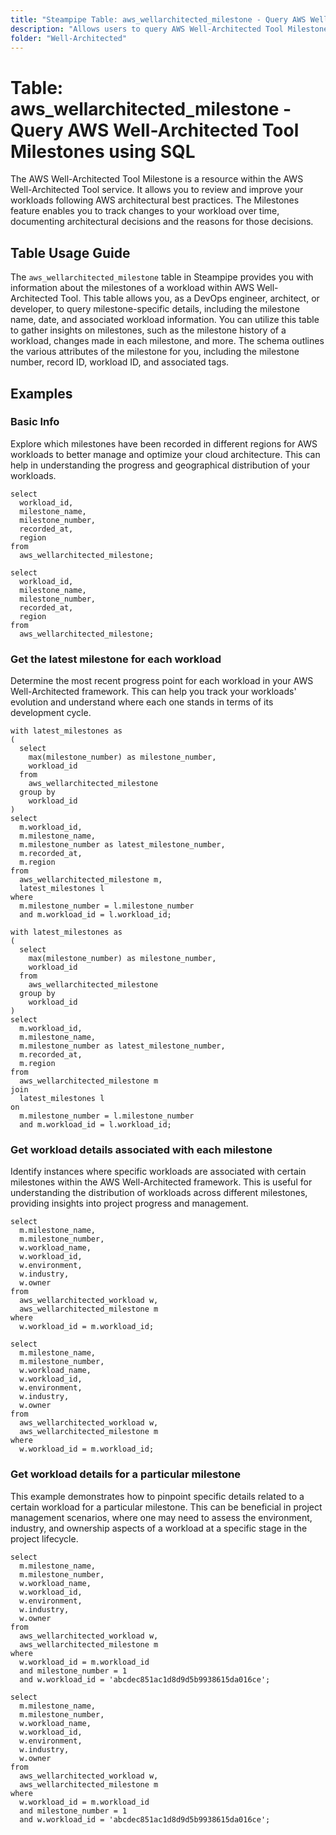 ```yaml
---
title: "Steampipe Table: aws_wellarchitected_milestone - Query AWS Well-Architected Tool Milestones using SQL"
description: "Allows users to query AWS Well-Architected Tool Milestones for detailed information about the milestones of a workload."
folder: "Well-Architected"
---
```


# Table: aws_wellarchitected_milestone - Query AWS Well-Architected Tool Milestones using SQL

The AWS Well-Architected Tool Milestone is a resource within the AWS Well-Architected Tool service. It allows you to review and improve your workloads following AWS architectural best practices. The Milestones feature enables you to track changes to your workload over time, documenting architectural decisions and the reasons for those decisions.

## Table Usage Guide

The `aws_wellarchitected_milestone` table in Steampipe provides you with information about the milestones of a workload within AWS Well-Architected Tool. This table allows you, as a DevOps engineer, architect, or developer, to query milestone-specific details, including the milestone name, date, and associated workload information. You can utilize this table to gather insights on milestones, such as the milestone history of a workload, changes made in each milestone, and more. The schema outlines the various attributes of the milestone for you, including the milestone number, record ID, workload ID, and associated tags.

## Examples

### Basic Info
Explore which milestones have been recorded in different regions for AWS workloads to better manage and optimize your cloud architecture. This can help in understanding the progress and geographical distribution of your workloads.

```sql+postgres
select
  workload_id,
  milestone_name,
  milestone_number,
  recorded_at,
  region
from
  aws_wellarchitected_milestone;
```

```sql+sqlite
select
  workload_id,
  milestone_name,
  milestone_number,
  recorded_at,
  region
from
  aws_wellarchitected_milestone;
```

### Get the latest milestone for each workload
Determine the most recent progress point for each workload in your AWS Well-Architected framework. This can help you track your workloads' evolution and understand where each one stands in terms of its development cycle.

```sql+postgres
with latest_milestones as 
(
  select
    max(milestone_number) as milestone_number,
    workload_id
  from
    aws_wellarchitected_milestone
  group by
    workload_id
) 
select
  m.workload_id,
  m.milestone_name,
  m.milestone_number as latest_milestone_number,
  m.recorded_at,
  m.region
from
  aws_wellarchitected_milestone m,
  latest_milestones l
where
  m.milestone_number = l.milestone_number
  and m.workload_id = l.workload_id;
```

```sql+sqlite
with latest_milestones as 
(
  select
    max(milestone_number) as milestone_number,
    workload_id
  from
    aws_wellarchitected_milestone
  group by
    workload_id
) 
select
  m.workload_id,
  m.milestone_name,
  m.milestone_number as latest_milestone_number,
  m.recorded_at,
  m.region
from
  aws_wellarchitected_milestone m
join
  latest_milestones l
on
  m.milestone_number = l.milestone_number
  and m.workload_id = l.workload_id;
```

### Get workload details associated with each milestone
Identify instances where specific workloads are associated with certain milestones within the AWS Well-Architected framework. This is useful for understanding the distribution of workloads across different milestones, providing insights into project progress and management.

```sql+postgres
select
  m.milestone_name,
  m.milestone_number,
  w.workload_name,
  w.workload_id,
  w.environment,
  w.industry,
  w.owner
from
  aws_wellarchitected_workload w,
  aws_wellarchitected_milestone m
where
  w.workload_id = m.workload_id;
```

```sql+sqlite
select
  m.milestone_name,
  m.milestone_number,
  w.workload_name,
  w.workload_id,
  w.environment,
  w.industry,
  w.owner
from
  aws_wellarchitected_workload w,
  aws_wellarchitected_milestone m
where
  w.workload_id = m.workload_id;
```

### Get workload details for a particular milestone
This example demonstrates how to pinpoint specific details related to a certain workload for a particular milestone. This can be beneficial in project management scenarios, where one may need to assess the environment, industry, and ownership aspects of a workload at a specific stage in the project lifecycle.

```sql+postgres
select
  m.milestone_name,
  m.milestone_number,
  w.workload_name,
  w.workload_id,
  w.environment,
  w.industry,
  w.owner
from
  aws_wellarchitected_workload w,
  aws_wellarchitected_milestone m
where
  w.workload_id = m.workload_id
  and milestone_number = 1
  and w.workload_id = 'abcdec851ac1d8d9d5b9938615da016ce';
```

```sql+sqlite
select
  m.milestone_name,
  m.milestone_number,
  w.workload_name,
  w.workload_id,
  w.environment,
  w.industry,
  w.owner
from
  aws_wellarchitected_workload w,
  aws_wellarchitected_milestone m
where
  w.workload_id = m.workload_id
  and milestone_number = 1
  and w.workload_id = 'abcdec851ac1d8d9d5b9938615da016ce';
```